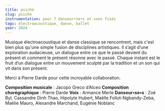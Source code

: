 ```yaml
---
title: psiché
slug: psiche
instrumentation: pour 7 danseur•se•s et sons fixés
tags: électroacoustique, danse, ballet
year: 2024
---
```

Musique électroacoustique et danse classique se rencontrent, mais c'est bien plus qu'une simple fusion de disciplines artistiques.
Il s’agit d’une exploration audacieuse, un dialogue entre ce que le passé devient du présent et comment le présent résonne avec le passé. Chaque instant est le fruit d’un dialogue entre un mouvement sculpté par la tradition et un son qui vit dans son présent.

Merci à Pierre Darde pour cette incroyable collaboration.

**Composition musicale** : Jacopo Greco d’Alceo
**Composition chorégraphique** : Pierre Darde
**Voix** : Armance Merle
**Danseur•se•s** : Zoé Byl, Cassandre Dinh Thao,
Hipolyte Hubert, Maëlle Follot-Ngbandy-Zeba, Maélie Mauro,
Alexandre Marchand, Eugénie Noblanc